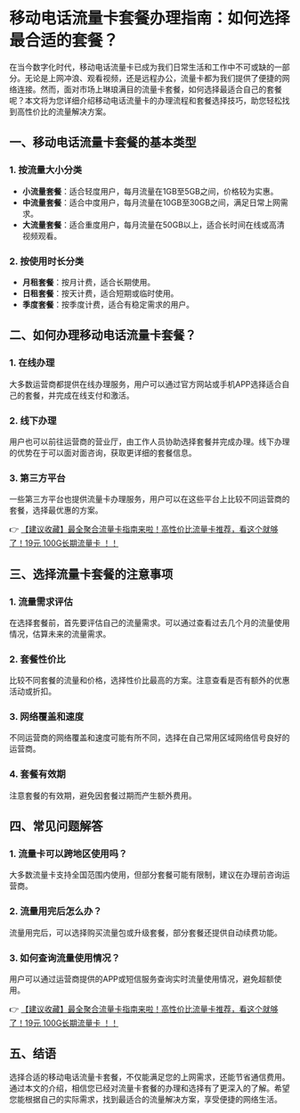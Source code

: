 # 移动电话流量卡套餐办理指南：如何选择最合适的套餐？

在当今数字化时代，移动电话流量卡已成为我们日常生活和工作中不可或缺的一部分。无论是上网冲浪、观看视频，还是远程办公，流量卡都为我们提供了便捷的网络连接。然而，面对市场上琳琅满目的流量卡套餐，如何选择最适合自己的套餐呢？本文将为您详细介绍移动电话流量卡的办理流程和套餐选择技巧，助您轻松找到高性价比的流量解决方案。

## 一、移动电话流量卡套餐的基本类型

### 1. 按流量大小分类
- **小流量套餐**：适合轻度用户，每月流量在1GB至5GB之间，价格较为实惠。
- **中流量套餐**：适合中度用户，每月流量在10GB至30GB之间，满足日常上网需求。
- **大流量套餐**：适合重度用户，每月流量在50GB以上，适合长时间在线或高清视频观看。

### 2. 按使用时长分类
- **月租套餐**：按月计费，适合长期使用。
- **日租套餐**：按天计费，适合短期或临时使用。
- **季度套餐**：按季度计费，适合有稳定需求的用户。

## 二、如何办理移动电话流量卡套餐？

### 1. 在线办理
大多数运营商都提供在线办理服务，用户可以通过官方网站或手机APP选择适合自己的套餐，并完成在线支付和激活。

### 2. 线下办理
用户也可以前往运营商的营业厅，由工作人员协助选择套餐并完成办理。线下办理的优势在于可以面对面咨询，获取更详细的套餐信息。

### 3. 第三方平台
一些第三方平台也提供流量卡办理服务，用户可以在这些平台上比较不同运营商的套餐，选择最优惠的方案。

👉 [【建议收藏】最全聚合流量卡指南来啦！高性价比流量卡推荐，看这个就够了！19元 100G长期流量卡 ！！](https://bit.ly/Liuliangka)

## 三、选择流量卡套餐的注意事项

### 1. 流量需求评估
在选择套餐前，首先要评估自己的流量需求。可以通过查看过去几个月的流量使用情况，估算未来的流量需求。

### 2. 套餐性价比
比较不同套餐的流量和价格，选择性价比最高的方案。注意查看是否有额外的优惠活动或折扣。

### 3. 网络覆盖和速度
不同运营商的网络覆盖和速度可能有所不同，选择在自己常用区域网络信号良好的运营商。

### 4. 套餐有效期
注意套餐的有效期，避免因套餐过期而产生额外费用。

## 四、常见问题解答

### 1. 流量卡可以跨地区使用吗？
大多数流量卡支持全国范围内使用，但部分套餐可能有限制，建议在办理前咨询运营商。

### 2. 流量用完后怎么办？
流量用完后，可以选择购买流量包或升级套餐，部分套餐还提供自动续费功能。

### 3. 如何查询流量使用情况？
用户可以通过运营商提供的APP或短信服务查询实时流量使用情况，避免超额使用。

👉 [【建议收藏】最全聚合流量卡指南来啦！高性价比流量卡推荐，看这个就够了！19元 100G长期流量卡 ！！](https://bit.ly/Liuliangka)

## 五、结语

选择合适的移动电话流量卡套餐，不仅能满足您的上网需求，还能节省通信费用。通过本文的介绍，相信您已经对流量卡套餐的办理和选择有了更深入的了解。希望您能根据自己的实际需求，找到最适合的流量解决方案，享受便捷的网络生活。